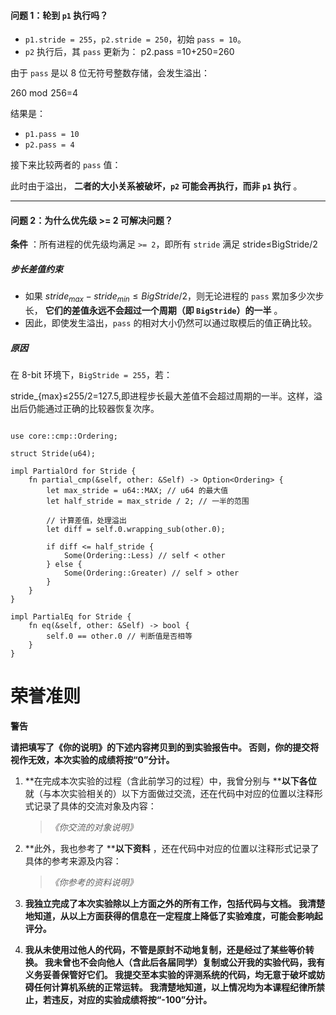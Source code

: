#### **问题 1：轮到 `p1` 执行吗？**

* `p1.stride = 255`，`p2.stride = 250`，初始 `pass = 10`。
* `p2` 执行后，其 `pass` 更新为：
  p2.pass =10+250=260

由于 `pass` 是以 8 位无符号整数存储，会发生溢出：

260 mod  256=4

结果是：

* `p1.pass = 10`
* `p2.pass = 4`

接下来比较两者的 `pass` 值：

此时由于溢出， **二者的大小关系被破坏，`p2` 可能会再执行，而非 `p1` 执行** 。

---

#### **问题 2：为什么优先级 >= 2 可解决问题？**

 **条件** ：所有进程的优先级均满足 `>= 2`，即所有 `stride` 满足 stride≤BigStride/2

##### **步长差值约束**

* 如果 $stride_{max}−stride_{min}≤BigStride/2$，则无论进程的 `pass` 累加多少次步长， **它们的差值永远不会超过一个周期（即 `BigStride`）的一半** 。
* 因此，即使发生溢出，`pass` 的相对大小仍然可以通过取模后的值正确比较。

##### **原因**

在 8-bit 环境下，`BigStride = 255`，若：

stride_{max}≤255/2=127.5,即进程步长最大差值不会超过周期的一半。这样，溢出后仍能通过正确的比较器恢复次序。

```

use core::cmp::Ordering;

struct Stride(u64);

impl PartialOrd for Stride {
    fn partial_cmp(&self, other: &Self) -> Option<Ordering> {
        let max_stride = u64::MAX; // u64 的最大值
        let half_stride = max_stride / 2; // 一半的范围

        // 计算差值，处理溢出
        let diff = self.0.wrapping_sub(other.0);
      
        if diff <= half_stride {
            Some(Ordering::Less) // self < other
        } else {
            Some(Ordering::Greater) // self > other
        }
    }
}

impl PartialEq for Stride {
    fn eq(&self, other: &Self) -> bool {
        self.0 == other.0 // 判断值是否相等
    }
}

```

# **荣誉准则**

**警告**

**请把填写了《你的说明》的下述内容拷贝到的到实验报告中。 否则，你的提交将视作无效，本次实验的成绩将按“0”分计。**

1. **在完成本次实验的过程（含此前学习的过程）中，我曾分别与 ****以下各位** 就（与本次实验相关的）以下方面做过交流，还在代码中对应的位置以注释形式记录了具体的交流对象及内容：

   > *《你交流的对象说明》*
   >
2. **此外，我也参考了 ****以下资料** ，还在代码中对应的位置以注释形式记录了具体的参考来源及内容：

   > *《你参考的资料说明》*
   >
3. **我独立完成了本次实验除以上方面之外的所有工作，包括代码与文档。 我清楚地知道，从以上方面获得的信息在一定程度上降低了实验难度，可能会影响起评分。**
4. **我从未使用过他人的代码，不管是原封不动地复制，还是经过了某些等价转换。 我未曾也不会向他人（含此后各届同学）复制或公开我的实验代码，我有义务妥善保管好它们。 我提交至本实验的评测系统的代码，均无意于破坏或妨碍任何计算机系统的正常运转。 我清楚地知道，以上情况均为本课程纪律所禁止，若违反，对应的实验成绩将按“-100”分计。**
